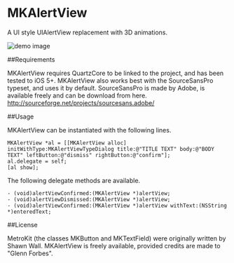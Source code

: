 MKAlertView
===========

A UI style UIAlertView replacement with 3D animations.

![demo image](http://i.imgur.com/jkZVJ5i.png)

##Requirements

MKAlertView requires QuartzCore to be linked to the project, and has been tested to iOS 5+.
MKAlertView also works best with the SourceSansPro typeset, and uses it by default. SourceSansPro is made by Adobe, is available freely and can be download from here. http://sourceforge.net/projects/sourcesans.adobe/

##Usage

MKAlertView can be instantiated with the following lines.

    MKAlertView *al = [[MKAlertView alloc] initWithType:MKAlertViewTypeDialog title:@"TITLE TEXT" body:@"BODY TEXT" leftButton:@"dismiss" rightButton:@"confirm"];
    al.delegate = self;
    [al show];

The following delegate methods are available.

    - (void)alertViewConfirmed:(MKAlertView *)alertView;
    - (void)alertViewDismissed:(MKAlertView *)alertView;
    - (void)alertViewConfirmed:(MKAlertView *)alertView withText:(NSString *)enteredText;

##License

MetroKit (the classes MKButton and MKTextField) were originally written by Shawn Wall.
MKAlertView is freely available, provided credits are made to "Glenn Forbes".
